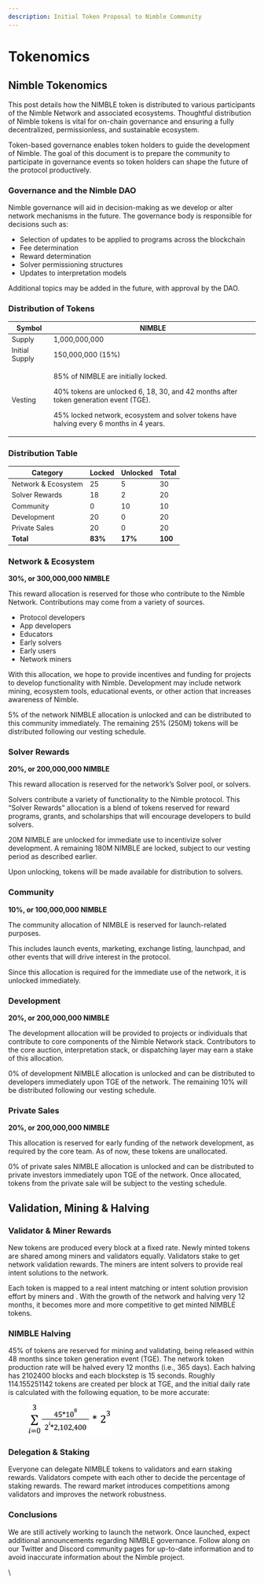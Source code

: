 ```yaml
---
description: Initial Token Proposal to Nimble Community
---
```


# Tokenomics

## Nimble Tokenomics

This post details how the NIMBLE token is distributed to various participants of the Nimble Network and associated ecosystems. Thoughtful distribution of Nimble tokens is vital for on-chain governance and ensuring a fully decentralized, permissionless, and sustainable ecosystem.

Token-based governance enables token holders to guide the development of Nimble. The goal of this document is to prepare the community to participate in governance events so token holders can shape the future of the protocol productively.

### Governance and the Nimble DAO

Nimble governance will aid in decision-making as we develop or alter network mechanisms in the future. The governance body is responsible for decisions such as:

* Selection of updates to be applied to programs across the blockchain
* Fee determination
* Reward determination
* Solver permissioning structures
* Updates to interpretation models

Additional topics may be added in the future, with approval by the DAO.

### Distribution of Tokens

| Symbol         | NIMBLE                                                                                                                                                                                                                                              |
| -------------- | --------------------------------------------------------------------------------------------------------------------------------------------------------------------------------------------------------------------------------------------------- |
| Supply         | 1,000,000,000                                                                                                                                                                                                                                       |
| Initial Supply | 150,000,000 (15%)                                                                                                                                                                                                                                   |
| Vesting        | <p>85% of NIMBLE are initially locked. </p><p></p><p>40% tokens are unlocked 6, 18, 30, and 42 months after token generation event (TGE). </p><p></p><p>45% locked network, ecosystem and solver tokens have halving every 6 months in 4 years.</p> |

### Distribution Table

| Category            | Locked  | Unlocked | Total   |
| ------------------- | ------- | -------- | ------- |
| Network & Ecosystem | 25      | 5        | 30      |
| Solver Rewards      | 18      | 2        | 20      |
| Community           | 0       | 10       | 10      |
| Development         | 20      | 0        | 20      |
| Private Sales       | 20      | 0        | 20      |
| **Total**           | **83%** | **17%**  | **100** |

### Network & Ecosystem

**30%, or 300,000,000 NIMBLE**

This reward allocation is reserved for those who contribute to the Nimble Network. Contributions may come from a variety of sources.

* Protocol developers
* App developers
* Educators
* Early solvers
* Early users
* Network miners

With this allocation, we hope to provide incentives and funding for projects to develop functionality with Nimble. Development may include network mining, ecosystem tools, educational events, or other action that increases awareness of Nimble.

5% of the network NIMBLE allocation is unlocked and can be distributed to this community immediately. The remaining 25% (250M) tokens will be distributed following our vesting schedule.

### Solver Rewards

**20%, or 200,000,000 NIMBLE**

This reward allocation is reserved for the network’s Solver pool, or solvers.

Solvers contribute a variety of functionality to the Nimble protocol. This “Solver Rewards” allocation is a blend of tokens reserved for reward programs, grants, and scholarships that will encourage developers to build solvers.

20M NIMBLE are unlocked for immediate use to incentivize solver development. A remaining 180M NIMBLE are locked, subject to our vesting period as described earlier.

Upon unlocking, tokens will be made available for distribution to solvers.

### Community

**10%, or 100,000,000 NIMBLE**

The community allocation of NIMBLE is reserved for launch-related purposes.&#x20;

This includes launch events, marketing, exchange listing, launchpad, and other events that will drive interest in the protocol.

Since this allocation is required for the immediate use of the network, it is unlocked immediately.

### Development

**20%, or 200,000,000 NIMBLE**

The development allocation will be provided to projects or individuals that contribute to core components of the Nimble Network stack. Contributors to the core auction, interpretation stack, or dispatching layer may earn a stake of this allocation.

0% of development NIMBLE allocation is unlocked and can be distributed to developers immediately upon TGE of the network. The remaining 10% will be distributed following our vesting schedule.

### Private Sales

**20%, or 200,000,000 NIMBLE**

This allocation is reserved for early funding of the network development, as required by the core team. As of now, these tokens are unallocated.

0% of private sales NIMBLE allocation is unlocked and can be distributed to private investors immediately upon TGE of the network. Once allocated, tokens from the private sale will be subject to the vesting schedule.

## Validation, Mining & Halving

### Validator & Miner Rewards

New tokens are produced every block at a fixed rate. Newly minted tokens are shared among miners and validators equally. Validators stake to get network validation rewards. The miners are intent solvers to provide real intent solutions to the network.

Each token is mapped to a real intent matching or intent solution provision effort by miners and . With the growth of the network and halving very 12 months, it becomes more and more competitive to get minted NIMBLE tokens.

### NIMBLE Halving

45% of tokens are reserved for mining and validating, being released within 48 months since token generation event (TGE). The network token production rate will be halved every 12 months (i.e., 365 days). Each halving has 2102400 blocks and each blockstep is 15 seconds. Roughly 114.155251142 tokens are created per block at TGE, and the initial daily rate is calculated with the following equation, to be more accurate:

<figure><img src="../.gitbook/assets/image (4).png" alt="" width="169"><figcaption></figcaption></figure>

### Delegation & Staking

Everyone can delegate NIMBLE tokens to validators and earn staking rewards. Validators compete with each other to decide the percentage of staking rewards. The reward market introduces competitions among validators and improves the network robustness.

### Conclusions

We are still actively working to launch the network. Once launched, expect additional announcements regarding NIMBLE governance. Follow along on our Twitter and Discord community pages for up-to-date information and to avoid inaccurate information about the Nimble project.

\
